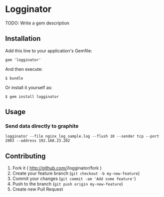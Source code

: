 # Logginator

TODO: Write a gem description

## Installation

Add this line to your application's Gemfile:

    gem 'logginator'

And then execute:

    $ bundle

Or install it yourself as:

    $ gem install logginator

## Usage

### Send data directly to graphite

```logginator --file nginx_log_sample.log --flush 10 --sender tcp --port 2003 --address 192.168.23.202```

## Contributing

1. Fork it ( http://github.com/<my-github-username>/logginator/fork )
2. Create your feature branch (`git checkout -b my-new-feature`)
3. Commit your changes (`git commit -am 'Add some feature'`)
4. Push to the branch (`git push origin my-new-feature`)
5. Create new Pull Request
